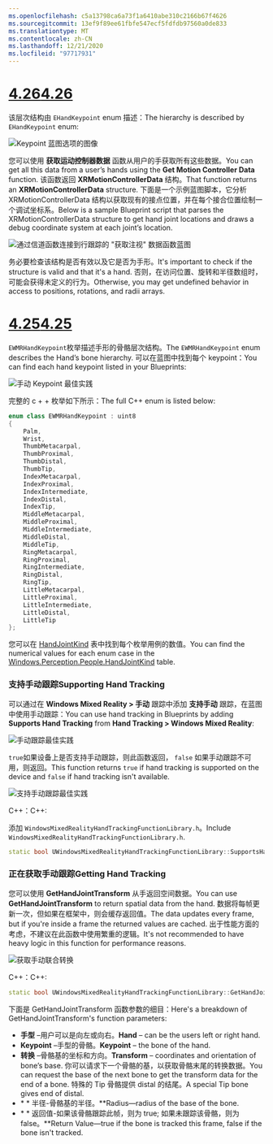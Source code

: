 ```yaml
---
ms.openlocfilehash: c5a13798ca6a73f1a6410abe310c2166b67f4626
ms.sourcegitcommit: 13ef9f89ee61fbfe547ecf5fdfdb97560a0de833
ms.translationtype: MT
ms.contentlocale: zh-CN
ms.lasthandoff: 12/21/2020
ms.locfileid: "97717931"
---
```

# <a name="426"></a>[<span data-ttu-id="b68a2-101">4.26</span><span class="sxs-lookup"><span data-stu-id="b68a2-101">4.26</span></span>](#tab/426)

<span data-ttu-id="b68a2-102">该层次结构由 `EHandKeypoint` enum 描述：</span><span class="sxs-lookup"><span data-stu-id="b68a2-102">The hierarchy is described by `EHandKeypoint` enum:</span></span>

![Keypoint 蓝图选项的图像](../images/hand-keypoint-bp.png)

<span data-ttu-id="b68a2-104">您可以使用 **获取运动控制器数据** 函数从用户的手获取所有这些数据。</span><span class="sxs-lookup"><span data-stu-id="b68a2-104">You can get all this data from a user’s hands using the **Get Motion Controller Data** function.</span></span> <span data-ttu-id="b68a2-105">该函数返回 **XRMotionControllerData** 结构。</span><span class="sxs-lookup"><span data-stu-id="b68a2-105">That function returns an **XRMotionControllerData** structure.</span></span> <span data-ttu-id="b68a2-106">下面是一个示例蓝图脚本，它分析 XRMotionControllerData 结构以获取现有的接点位置，并在每个接合位置绘制一个调试坐标系。</span><span class="sxs-lookup"><span data-stu-id="b68a2-106">Below is a sample Blueprint script that parses the XRMotionControllerData structure to get hand joint locations and draws a debug coordinate system at each joint’s location.</span></span>

![通过信道函数连接到行跟踪的 "获取注视" 数据函数蓝图](../images/unreal-hand-tracking-img-03.png)

<span data-ttu-id="b68a2-108">务必要检查该结构是否有效以及它是否为手形。</span><span class="sxs-lookup"><span data-stu-id="b68a2-108">It's important to check if the structure is valid and that it's a hand.</span></span> <span data-ttu-id="b68a2-109">否则，在访问位置、旋转和半径数组时，可能会获得未定义的行为。</span><span class="sxs-lookup"><span data-stu-id="b68a2-109">Otherwise, you may get undefined behavior in access to positions, rotations, and radii arrays.</span></span>

# <a name="425"></a>[<span data-ttu-id="b68a2-110">4.25</span><span class="sxs-lookup"><span data-stu-id="b68a2-110">4.25</span></span>](#tab/425)

<span data-ttu-id="b68a2-111">`EWMRHandKeypoint`枚举描述手形的骨骼层次结构。</span><span class="sxs-lookup"><span data-stu-id="b68a2-111">The `EWMRHandKeypoint` enum describes the Hand’s bone hierarchy.</span></span> <span data-ttu-id="b68a2-112">可以在蓝图中找到每个 keypoint：</span><span class="sxs-lookup"><span data-stu-id="b68a2-112">You can find each hand keypoint listed in your Blueprints:</span></span>

![手动 Keypoint 最佳实践](../images/hand-keypoint-bp.png)

<span data-ttu-id="b68a2-114">完整的 c + + 枚举如下所示：</span><span class="sxs-lookup"><span data-stu-id="b68a2-114">The full C++ enum is listed below:</span></span>
```cpp
enum class EWMRHandKeypoint : uint8
{
    Palm,
    Wrist,
    ThumbMetacarpal,
    ThumbProximal,
    ThumbDistal,
    ThumbTip,
    IndexMetacarpal,
    IndexProximal,
    IndexIntermediate,
    IndexDistal,
    IndexTip,
    MiddleMetacarpal,
    MiddleProximal,
    MiddleIntermediate,
    MiddleDistal,
    MiddleTip,
    RingMetacarpal,
    RingProximal,
    RingIntermediate,
    RingDistal,
    RingTip,
    LittleMetacarpal,
    LittleProximal,
    LittleIntermediate,
    LittleDistal,
    LittleTip
};
```

<span data-ttu-id="b68a2-115">您可以在 [HandJointKind](https://docs.microsoft.com/uwp/api/windows.perception.people.handjointkind) 表中找到每个枚举用例的数值。</span><span class="sxs-lookup"><span data-stu-id="b68a2-115">You can find the numerical values for each enum case in the [Windows.Perception.People.HandJointKind](https://docs.microsoft.com/uwp/api/windows.perception.people.handjointkind) table.</span></span>

### <a name="supporting-hand-tracking"></a><span data-ttu-id="b68a2-116">支持手动跟踪</span><span class="sxs-lookup"><span data-stu-id="b68a2-116">Supporting Hand Tracking</span></span>

<span data-ttu-id="b68a2-117">可以通过在 **Windows Mixed Reality > 手动** 跟踪中添加 **支持手动** 跟踪，在蓝图中使用手动跟踪：</span><span class="sxs-lookup"><span data-stu-id="b68a2-117">You can use hand tracking in Blueprints by adding **Supports Hand Tracking** from **Hand Tracking > Windows Mixed Reality**:</span></span>

![手动跟踪最佳实践](../images/unreal/hand-tracking-bp.png)

<span data-ttu-id="b68a2-119">`true`如果设备上是否支持手动跟踪，则此函数返回， `false` 如果手动跟踪不可用，则返回。</span><span class="sxs-lookup"><span data-stu-id="b68a2-119">This function returns `true` if hand tracking is supported on the device and `false` if hand tracking isn't available.</span></span>

![支持手动跟踪最佳实践](../images/unreal/supports-hand-tracking-bp.png)

<span data-ttu-id="b68a2-121">C++：</span><span class="sxs-lookup"><span data-stu-id="b68a2-121">C++:</span></span>

<span data-ttu-id="b68a2-122">添加 `WindowsMixedRealityHandTrackingFunctionLibrary.h`。</span><span class="sxs-lookup"><span data-stu-id="b68a2-122">Include `WindowsMixedRealityHandTrackingFunctionLibrary.h`.</span></span>

```cpp
static bool UWindowsMixedRealityHandTrackingFunctionLibrary::SupportsHandTracking()
```

### <a name="getting-hand-tracking"></a><span data-ttu-id="b68a2-123">正在获取手动跟踪</span><span class="sxs-lookup"><span data-stu-id="b68a2-123">Getting Hand Tracking</span></span>

<span data-ttu-id="b68a2-124">您可以使用 **GetHandJointTransform** 从手返回空间数据。</span><span class="sxs-lookup"><span data-stu-id="b68a2-124">You can use **GetHandJointTransform** to return spatial data from the hand.</span></span> <span data-ttu-id="b68a2-125">数据将每帧更新一次，但如果在框架中，则会缓存返回值。</span><span class="sxs-lookup"><span data-stu-id="b68a2-125">The data updates every frame, but if you're inside a frame the returned values are cached.</span></span> <span data-ttu-id="b68a2-126">出于性能方面的考虑，不建议在此函数中使用繁重的逻辑。</span><span class="sxs-lookup"><span data-stu-id="b68a2-126">It's not recommended to have heavy logic in this function for performance reasons.</span></span>

![获取手动联合转换](../images/unreal/get-hand-joint-transform.png)

<span data-ttu-id="b68a2-128">C++：</span><span class="sxs-lookup"><span data-stu-id="b68a2-128">C++:</span></span>
```cpp
static bool UWindowsMixedRealityHandTrackingFunctionLibrary::GetHandJointTransform(EControllerHand Hand, EWMRHandKeypoint Keypoint, FTransform& OutTransform, float& OutRadius)
```

<span data-ttu-id="b68a2-129">下面是 GetHandJointTransform 函数参数的细目：</span><span class="sxs-lookup"><span data-stu-id="b68a2-129">Here's a breakdown of GetHandJointTransform's function parameters:</span></span>

* <span data-ttu-id="b68a2-130">**手型** –用户可以是向左或向右。</span><span class="sxs-lookup"><span data-stu-id="b68a2-130">**Hand** – can be the users left or right hand.</span></span>
* <span data-ttu-id="b68a2-131">**Keypoint** –手型的骨骼。</span><span class="sxs-lookup"><span data-stu-id="b68a2-131">**Keypoint** – the bone of the hand.</span></span>
* <span data-ttu-id="b68a2-132">**转换** –骨骼基的坐标和方向。</span><span class="sxs-lookup"><span data-stu-id="b68a2-132">**Transform** – coordinates and orientation of bone’s base.</span></span> <span data-ttu-id="b68a2-133">你可以请求下一个骨骼的基，以获取骨骼末尾的转换数据。</span><span class="sxs-lookup"><span data-stu-id="b68a2-133">You can request the base of the next bone to get the transform data for the end of a bone.</span></span> <span data-ttu-id="b68a2-134">特殊的 Tip 骨骼提供 distal 的结尾。</span><span class="sxs-lookup"><span data-stu-id="b68a2-134">A special Tip bone gives end of distal.</span></span>
* <span data-ttu-id="b68a2-135">\* \* 半径-骨骼基的半径。</span><span class="sxs-lookup"><span data-stu-id="b68a2-135">\*\*Radius—radius of the base of the bone.</span></span>
* <span data-ttu-id="b68a2-136">\* \* 返回值-如果该骨骼跟踪此帧，则为 true; 如果未跟踪该骨骼，则为 false。</span><span class="sxs-lookup"><span data-stu-id="b68a2-136">\*\*Return Value—true if the bone is tracked this frame, false if the bone isn't tracked.</span></span>

